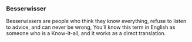 ### Besserwisser

Besserwissers are people who think they know everything, refuse to listen to advice, and can never be wrong, You’ll know this term in English as someone who is a Know-it-all, and it works as a direct translation.